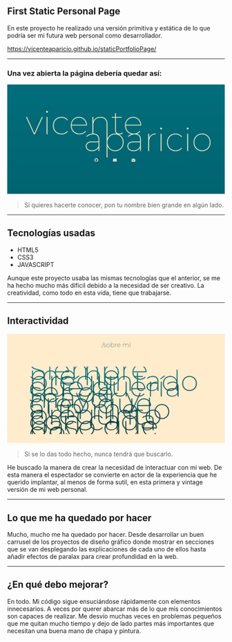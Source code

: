 ## First Static Personal Page

En este proyecto he realizado una versión primitiva y estática de lo que podría ser mi futura web personal como desarrollador.

https://vicenteaparicio.github.io/staticPortfolioPage/


***


### Una vez abierta la página debería quedar así:

![Imagen previa del proyecto](./img/web1.jpg)
>Si quieres hacerte conocer, pon tu nombre bien grande en algún lado. 


***


## Tecnologías usadas

- HTML5
- CSS3
- JAVASCRIPT

Aunque este proyecto usaba las mismas tecnologías que el anterior, se me ha hecho mucho más difícil debido a la necesidad de ser creativo. La creatividad, como todo en esta vida, tiene que trabajarse. 


***


## Interactividad
![Imagen previa del proyecto](./img/web2.jpg)
>Si se lo das todo hecho, nunca tendrá que buscarlo.


He buscado la manera de crear la necesidad de interactuar con mi web. De esta manera el espectador se convierte en actor de la experiencia que he querido implantar, al menos de forma sutil, en esta primera y vintage versión de mi web personal. 


***


## Lo que me ha quedado por hacer
Mucho, mucho me ha quedado por hacer. Desde desarrollar un buen carrusel de los proyectos de diseño gráfico donde mostrar en secciones que se van desplegando las explicaciones de cada uno de ellos hasta añadir efectos de paralax para crear profundidad en la web. 


***


## ¿En qué debo mejorar?
En todo. Mi código sigue ensuciándose rápidamente con elementos innecesarios. A veces por querer abarcar más de lo que mis conocimientos son capaces de realizar. Me desvío muchas veces en problemas pequeños que me quitan mucho tiempo y dejo de lado partes más importantes que necesitan una buena mano de chapa y pintura. 